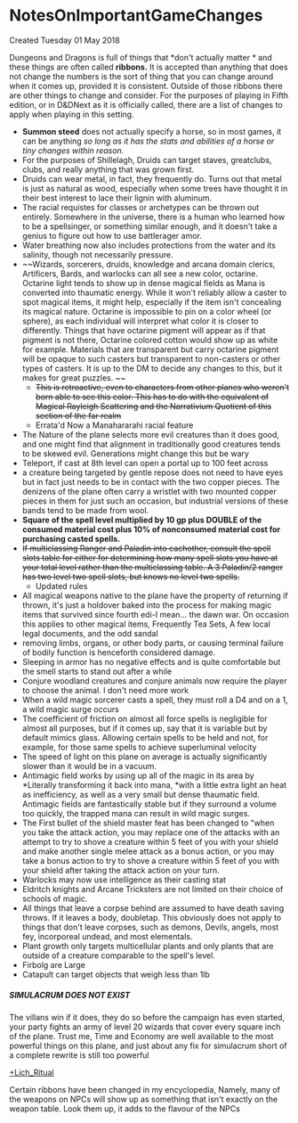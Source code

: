 # NotesOnImportantGameChanges
Created Tuesday 01 May 2018
  
Dungeons and Dragons is full of things that *don't actually matter * and these things are often called **ribbons.** It is accepted than anything that does not change the numbers is the sort of thing that you can change around when it comes up, provided it is consistent. 
Outside of those ribbons there are other things to change and consider. For the purposes of playing in Fifth edition, or in D&DNext as it is officially called, there are a list of changes to apply when playing in this setting.

* **Summon steed** does not actually specify a horse, so in most games, it can be anything *so long as it has the stats and abilities of a horse or tiny changes within reason.*
* For the purposes of Shillelagh, Druids can target staves, greatclubs, clubs, and really anything that was grown first.
* Druids can wear metal, in fact, they frequently do. Turns out that metal is just as natural as wood, especially when some trees have thought it in their best interest to lace their lignin with aluminum. 
* The racial requistes for classes or archetypes can be thrown out entirely. Somewhere in the universe, there is a human who learned how to be a spellsinger, or something similar enough, and it doesn't take a genius to figure out how to use battlerager amor.
* Water breathing now also includes protections from the water and its salinity, though not necessarily pressure.
* ~~Wizards, sorcerers, druids, knowledge and arcana domain clerics, Artificers, Bards, and warlocks can all see a new color, octarine. Octarine light tends to show up in dense magical fields as Mana is converted into thaumatic energy. While it won't reliably allow a caster to spot magical items, it might help, especially if the item isn't concealing its magical nature. Octarine is impossible to pin on a color wheel (or sphere), as each individual will interpret what color it is closer to differently.  Things that have octarine pigment will appear as if that pigment is not there, Octarine colored cotton would show up as white for example. Materials that are transparent but carry octarine pigment will be opaque to such casters but transparent to non-casters or other types of casters. It is up to the DM to decide any changes to this, but it makes for great puzzles. ~~
	* ~~This is retroactive, even to characters from other planes who weren't born able to see this color. This has to do with the equivalent of Magical Rayleigh Scattering and the Narrativium Quotient of this section of the far realm~~
	* Errata'd Now a Manahararahi racial feature
* The Nature of the plane selects more evil creatures than it does good, and one might find that alignment in traditionally good creatures tends to be skewed evil. Generations might change this but be wary
* Teleport, if cast at 8th level can open a portal up to 100 feet across
* a creature being targeted by gentle repose does not need to have eyes but in fact just needs to be in contact with the two copper pieces. The denizens of the plane often carry a wristlet with two mounted copper pieces in them for just such an occasion,  but industrial versions of these bands tend to be made from wool.
* **Square of the spell level multiplied by 10 gp plus DOUBLE of the consumed material cost plus 10% of nonconsumed material cost for purchasing casted spells.**
* ~~If multiclassing Ranger and Paladin into eachother, consult the spell slots table for either for determining how many spell slots you have at your total level rather than the multiclassing table. A 3 Paladin/2 ranger has two level two spell slots, but knows no level two spells.~~
	* Updated rules
* All magical weapons native to the plane have the property of returning if thrown, it's just a holdover baked into the process for making magic items that survived since fourth edi-I mean... the dawn war. On occasion this applies to other magical items, Frequently Tea Sets, A few local legal documents, and the odd sandal
* removing limbs, organs, or other body parts, or causing terminal failure of bodily function is henceforth considered damage.
* Sleeping in armor has no negative effects and is quite comfortable but the smell starts to stand out after a while
* Conjure woodland creatures and conjure animals now require the player to choose the animal. I don't need more work
* When a wild magic sorcerer casts a spell, they must roll a D4 and on a 1, a wild magic surge occurs
* The coefficient of friction on almost all force spells is negligible for almost all purposes, but if it comes up, say that it is variable but by default mimics glass. Allowing certain spells to be held and not, for example, for those same spells to achieve superluminal velocity
* The speed of light on this plane on average is actually significantly slower than it would be in a vacuum. 
* Antimagic field works by using up all of the magic in its area by *Literally transforming it back into mana, *with a little extra light an heat as inefficiency, as well as a very small but dense thaumatic field. Antimagic fields are fantastically stable but if they surround a volume too quickly, the trapped mana can result in wild magic surges.
* The First bullet of the shield master feat has been changed to "when you take the attack action, you may replace one of the attacks  with an attempt to try to shove a creature within 5 feet of you with your shield  and make another single melee attack as a bonus action, or you may take a  bonus action to try to shove a creature within 5 feet of you with your shield after taking the attack action on your turn. 
* Warlocks may now use intelligence as their casting stat
* Eldritch knights and Arcane Tricksters are not limited on their choice of schools of magic.
* All things that leave a corpse behind are assumed to have death saving throws. If it leaves a body, doubletap. This obviously does not apply to things that don't leave corpses, such as demons, Devils, angels, most fey, incorporeal undead, and most elementals.
* Plant growth only targets multicellular plants and only plants that are outside of a creature comparable to the spell's level.
* Firbolg are Large
* Catapult can target objects that weigh less than 1lb



##### SIMULACRUM DOES NOT EXIST
The villans win if it does, they do so before the campaign has even started, your party fights an army of level 20 wizards that cover every square inch of the plane. Trust me, Time and Economy are well available to the most powerful things on this plane, and just about any fix for simulacrum short of a complete rewrite is still too powerful


[+Lich_Ritual](./NotesOnImportantGameChanges/Lich_Ritual.markdown) 

Certain ribbons have been changed in my encyclopedia, Namely, many of the weapons on NPCs will show up as something that isn't exactly on the weapon table. Look them up, it adds to the flavour of the NPCs

